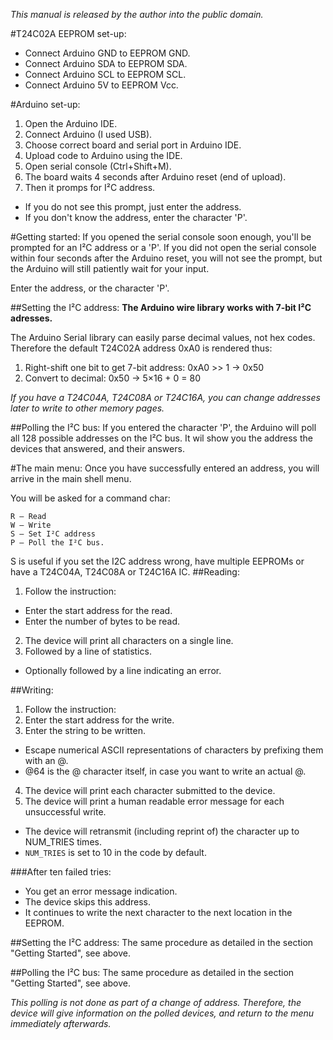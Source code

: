 _This manual is released by the author into the public domain._

#T24C02A EEPROM set-up:
- Connect Arduino GND to EEPROM GND.
- Connect Arduino SDA to EEPROM SDA.
- Connect Arduino SCL to EEPROM SCL.
- Connect Arduino 5V  to EEPROM Vcc.

#Arduino set-up:
1. Open the Arduino IDE.
2. Connect Arduino (I used USB).
3. Choose correct board and serial port in Arduino IDE.
4. Upload code to Arduino using the IDE.
5. Open serial console (Ctrl+Shift+M).
6. The board waits 4 seconds after Arduino reset (end of upload).
7. Then it promps for I²C address.
  * If you do not see this prompt, just enter the address.
  * If you don't know the address, enter the character 'P'.

#Getting started:
If you opened the serial console soon enough, you'll be prompted for an I²C address or a 'P'. If you did not open the serial console within four seconds after the Arduino reset, you will not see the prompt, but the Arduino will still patiently wait for your input.

Enter the address, or the character 'P'.

##Setting the I²C address:
__The Arduino wire library works with 7-bit I²C adresses.__

The Arduino Serial library can easily parse decimal values, not hex codes. Therefore the default T24C02A address 0xA0 is rendered thus:

1. Right-shift one bit to get 7-bit address: 0xA0 >> 1 → 0x50
2. Convert to decimal: 0x50 → 5×16 + 0 = 80

_If you have a T24C04A, T24C08A or T24C16A, you can change addresses later to write to other memory pages._

##Polling the I²C bus:
If you entered the character 'P', the Arduino will poll all 128 possible addresses on the I²C bus.
    It wil show you the address the devices that answered, and their answers.

#The main menu:
Once you have successfully entered an address, you will arrive in the main shell menu.

You will be asked for a command char:

    R — Read
    W — Write
    S — Set I²C address
    P — Poll the I²C bus.
S is useful if you set the I2C address wrong, have multiple EEPROMs or have a T24C04A, T24C08A or T24C16A IC.
##Reading:
1. Follow the instruction:
  - Enter the start address for the read.
  - Enter the number of bytes to be read.
2. The device will print all characters on a single line.
3. Followed by a line of statistics.
  - Optionally followed by a line indicating an error.

##Writing:
1. Follow the instruction:
2. Enter the start address for the write.
3. Enter the string to be written.
  - Escape numerical ASCII representations of characters by prefixing them with an @.
  - @64 is the @ character itself, in case you want to write an actual @.
4. The device will print each character submitted to the device.
5. The device will print a human readable error message for each unsuccessful write.
  - The device will retransmit (including reprint of) the character up to NUM_TRIES times.
  - `NUM_TRIES` is set to 10 in the code by default.

###After ten failed tries:
  - You get an error message indication.
  - The device skips this address.
  - It continues to write the next character to the next location in the EEPROM.

##Setting the I²C address:
The same procedure as detailed in the section "Getting Started", see above.

##Polling the I²C bus:
The same procedure as detailed in the section "Getting Started", see above.

_This polling is not done as part of a change of address. Therefore, the device will give information on the polled devices, and return to the menu immediately afterwards._
